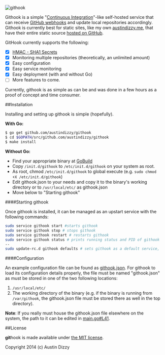 ![githook](https://cloud.githubusercontent.com/assets/2718133/4896295/bc003450-63f7-11e4-92fb-6875b5525e0c.png)


Githook is a simple "[Continuous Integration](http://en.wikipedia.org/wiki/Continuous_integration)"-like self-hosted service that can receive [GitHub webhooks](https://developer.github.com/webhooks/) and update local repositories accordingly. Githook is currently best for static sites, like my own [austindizzy.me](https://austindizzy.me), that have their entire static source [hosted on GitHub](https://github.com/AustinDizzy/austindizzy.me).

GitHook currently supports the following:

 - [x] [HMAC - SHA1 Secrets](https://developer.github.com/webhooks/securing/)
 - [x] Monitoring multiple repositories (theoretically, an unlimited amount)
 - [x] Easy configuration
 - [x] Easy service monitoring
 - [x] Easy deployment (with and without Go)
 - [ ] More features to come.
 
Currently, githook is as simple as can be and was done in a few hours as a proof of concept and time consumer.
 
 
##Installation
 
Installing and setting up githook is simple (hopefully).
 
__With Go:__
 
```bash
$ go get github.com/austindizzy/githook
$ cd $GOPATH/src/github.com/austindizzy/githook
$ make install
```
 
__Without Go:__
 
 * Find your appropriate binary at [GoBuild](http://gobuild.io/github.com/austindizzy/githook)
 * Copy `/init.d/githook` to `/etc/init.d/githook` on your system as root.
 * As root, chmod `/etc/init.d/githook` to global execute (e.g. `sudo chmod +X /etc/init.d/githook`)
 * Edit githook.json to your needs and copy it to the binary's working directory or to `/usr/local/etc/` as githook.json
 * Move below to "Starting githook"
 
####Starting githook
 
Once githook is installed, it can be managed as an upstart service with the following commands:
```bash
sudo service githook start #starts githook
sudo service githook stop # stops githook
sudo service githook restart # restarts githook
sudo service githook status # prints running status and PID of githook
--
sudo update-rc.d githook defaults # sets githook as a default service, runs on system boot
```
 
####Configuration
 
An example configuration file can be found as [githook.json](githook.json). For githook to load its configuration details properly, the file must be named "githook.json" as must be stored in one of the two following locations:
 1. `/usr/local/etc/`
 2. The working directory of the binary (e.g. if the binary is running from `/var/githook`, the githook.json file must be stored there as well in the top directory).
  
**Note**: If you really must house the githook.json file elsewhere on the system, the path to it can be edited in [main.go#L41](main.go#L41).
  
##License
  
**git**​hook is made available under [the MIT license](LICENSE).
  
Copyright 2014 (c) Austin Dizzy
